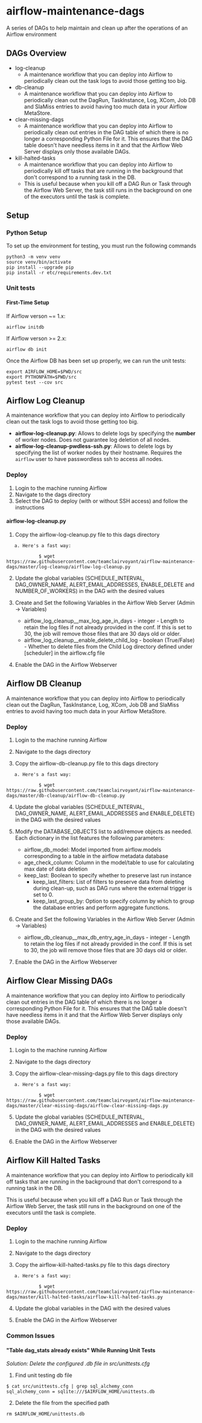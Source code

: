 # airflow-maintenance-dags
A series of DAGs to help maintain and clean up after the operations of an Airflow environment

## DAGs Overview

* log-cleanup
    * A maintenance workflow that you can deploy into Airflow to periodically clean out the task logs to avoid those getting too big.
* db-cleanup
    * A maintenance workflow that you can deploy into Airflow to periodically clean out the DagRun, TaskInstance, Log, XCom, Job DB and SlaMiss entries to avoid having too much data in your Airflow MetaStore.
* clear-missing-dags
    * A maintenance workflow that you can deploy into Airflow to periodically clean out entries in the DAG table of which there is no longer a corresponding Python File for it. This ensures that the DAG table doesn't have needless items in it and that the Airflow Web Server displays only those available DAGs.
* kill-halted-tasks
    * A maintenance workflow that you can deploy into Airflow to periodically kill off tasks that are running in the background that don't correspond to a running task in the DB.
    * This is useful because when you kill off a DAG Run or Task through the Airflow Web Server, the task still runs in the background on one of the executors until the task is complete.


## Setup

### Python Setup
To set up the environment for testing, you must run the following commands
```
python3 -m venv venv
source venv/bin/activate
pip install --upgrade pip
pip install -r etc/requirements.dev.txt
```

### Unit tests
#### First-Time Setup
If Airflow verson ~= 1.x:
```
airflow initdb
```

If Airflow verson >= 2.x:
```
airflow db init
```

Once the Airflow DB has been set up properly, we can run the unit tests:
```
export AIRFLOW_HOME=$PWD/src
export PYTHONPATH=$PWD/src
pytest test --cov src
```


## Airflow Log Cleanup

A maintenance workflow that you can deploy into Airflow to periodically clean out the task logs to avoid those getting too big.

- **airflow-log-cleanup.py**: Allows to delete logs by specifying the **number** of worker nodes. Does not guarantee log deletion of all nodes. 
- **airflow-log-cleanup-pwdless-ssh.py**: Allows to delete logs by specifying the list of worker nodes by their hostname. Requires the `airflow` user to have passwordless ssh to access all nodes.

### Deploy

1. Login to the machine running Airflow
2. Navigate to the dags directory
3. Select the DAG to deploy (with or without SSH access) and follow the instructions

#### airflow-log-cleanup.py

1. Copy the airflow-log-cleanup.py file to this dags directory
<!-- TODO: REPLACE-->

       a. Here's a fast way:

                $ wget https://raw.githubusercontent.com/teamclairvoyant/airflow-maintenance-dags/master/log-cleanup/airflow-log-cleanup.py

2. Update the global variables (SCHEDULE_INTERVAL, DAG_OWNER_NAME, ALERT_EMAIL_ADDRESSES, ENABLE_DELETE and NUMBER_OF_WORKERS) in the DAG with the desired values

3. Create and Set the following Variables in the Airflow Web Server (Admin -> Variables)

    - airflow_log_cleanup__max_log_age_in_days - integer - Length to retain the log files if not already provided in the conf. If this is set to 30, the job will remove those files that are 30 days old or older.
    - airflow_log_cleanup__enable_delete_child_log - boolean (True/False) - Whether to delete files from the Child Log directory defined under [scheduler] in the airflow.cfg file

4. Enable the DAG in the Airflow Webserver


## Airflow DB Cleanup

A maintenance workflow that you can deploy into Airflow to periodically clean out the DagRun, TaskInstance, Log, XCom, Job DB and SlaMiss entries to avoid having too much data in your Airflow MetaStore.

### Deploy

1. Login to the machine running Airflow

2. Navigate to the dags directory

3. Copy the airflow-db-cleanup.py file to this dags directory

<!-- TODO: REPLACE-->
       a. Here's a fast way:

                $ wget https://raw.githubusercontent.com/teamclairvoyant/airflow-maintenance-dags/master/db-cleanup/airflow-db-cleanup.py
        
4. Update the global variables (SCHEDULE_INTERVAL, DAG_OWNER_NAME, ALERT_EMAIL_ADDRESSES and ENABLE_DELETE) in the DAG with the desired values

5. Modify the DATABASE_OBJECTS list to add/remove objects as needed. Each dictionary in the list features the following parameters:
    - airflow_db_model: Model imported from airflow.models corresponding to a table in the airflow metadata database
    - age_check_column: Column in the model/table to use for calculating max date of data deletion
    - keep_last: Boolean to specify whether to preserve last run instance
        - keep_last_filters: List of filters to preserve data from deleting during clean-up, such as DAG runs where the external trigger is set to 0. 
        - keep_last_group_by: Option to specify column by which to group the database entries and perform aggregate functions.

6. Create and Set the following Variables in the Airflow Web Server (Admin -> Variables)

    - airflow_db_cleanup__max_db_entry_age_in_days - integer - Length to retain the log files if not already provided in the conf. If this is set to 30, the job will remove those files that are 30 days old or older.

7. Enable the DAG in the Airflow Webserver


## Airflow Clear Missing DAGs

A maintenance workflow that you can deploy into Airflow to periodically clean out entries in the DAG table of which there is no longer a corresponding Python File for it. This ensures that the DAG table doesn't have needless items in it and that the Airflow Web Server displays only those available DAGs.  

### Deploy

1. Login to the machine running Airflow

2. Navigate to the dags directory

3. Copy the airflow-clear-missing-dags.py file to this dags directory

<!-- TODO: REPLACE-->
       a. Here's a fast way:

                $ wget https://raw.githubusercontent.com/teamclairvoyant/airflow-maintenance-dags/master/clear-missing-dags/airflow-clear-missing-dags.py
        
5. Update the global variables (SCHEDULE_INTERVAL, DAG_OWNER_NAME, ALERT_EMAIL_ADDRESSES and ENABLE_DELETE) in the DAG with the desired values

6. Enable the DAG in the Airflow Webserver


## Airflow Kill Halted Tasks

A maintenance workflow that you can deploy into Airflow to periodically kill off tasks that are running in the background that don't correspond to a running task in the DB. 

This is useful because when you kill off a DAG Run or Task through the Airflow Web Server, the task still runs in the background on one of the executors until the task is complete.

### Deploy

1. Login to the machine running Airflow

2. Navigate to the dags directory

3. Copy the airflow-kill-halted-tasks.py file to this dags directory
<!-- TODO: REPLACE-->

       a. Here's a fast way:

                $ wget https://raw.githubusercontent.com/teamclairvoyant/airflow-maintenance-dags/master/kill-halted-tasks/airflow-kill-halted-tasks.py
        
4. Update the global variables in the DAG with the desired values 

5. Enable the DAG in the Airflow Webserver


### Common Issues

#### "Table dag_stats already exists" While Running Unit Tests

*Solution: Delete the configured .db file in src/unittests.cfg*

1. Find unit testing db file
```shell
$ cat src/unittests.cfg | grep sql_alchemy_conn
sql_alchemy_conn = sqlite:///$AIRFLOW_HOME/unittests.db
```

2. Delete the file from the specified path
```shell
rm $AIRFLOW_HOME/unittests.db
```
